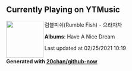 ## Currently Playing on YTMusic

[<img align="left" width="100" src="https://lh3.googleusercontent.com/VErL-1x7YIs5ZpAGnDbEBRj59R48RMcscmdZE9QOpL8Qot5KKCyubn_M66LEaJefEe6g9Xfg2cacEIE">](https://music.youtube.com/watch?v=J6EEcsNK91k)

럼블피쉬(Rumble Fish) - 으라차차

**Albums**: Have A Nice Dream

Last updated at 02/25/2021 10:19

#### Generated with [20chan/github-now](https://github.com/20chan/github-now)


<!--
**20chan/20chan** is a ✨ _special_ ✨ repository because its `README.md` (this file) appears on your GitHub profile.

Here are some ideas to get you started:

- 🔭 I’m currently working on ...
- 🌱 I’m currently learning ...
- 👯 I’m looking to collaborate on ...
- 🤔 I’m looking for help with ...
- 💬 Ask me about ...
- 📫 How to reach me: ...
- 😄 Pronouns: ...
- ⚡ Fun fact: ...
-->
